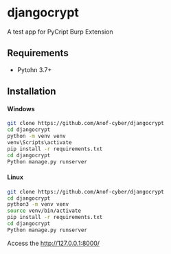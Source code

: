 # djangocrypt
A test app for PyCript Burp Extension


## Requirements

- Pytohn 3.7+

## Installation

#### Windows
```bash
git clone https://github.com/Anof-cyber/djangocrypt
cd djangocrypt
python -m venv venv
venv\Scripts\activate
pip install -r requirements.txt
cd djangocrypt
Python manage.py runserver
```

#### Linux
```bash
git clone https://github.com/Anof-cyber/djangocrypt
cd djangocrypt
python3 -m venv venv
source venv/bin/activate
pip install -r requirements.txt
cd djangocrypt
Python manage.py runserver
```

Access the http://127.0.0.1:8000/